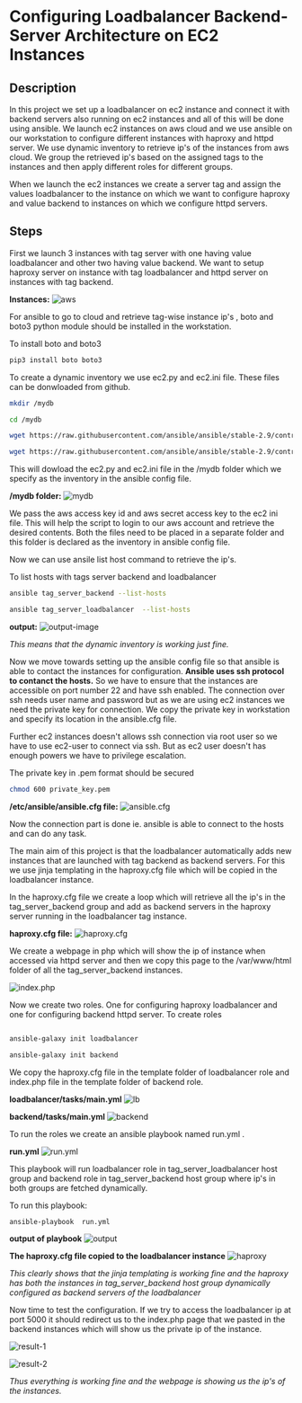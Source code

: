 # Configuring Loadbalancer Backend-Server Architecture on EC2 Instances

## Description

In this project we set up a loadbalancer on ec2 instance and connect it with backend servers also running on ec2 instances and all of this will be done using ansible. We launch ec2 instances on aws cloud and we use ansible on our workstation to configure different instances with haproxy and httpd server. We use dynamic inventory to retrieve ip's of the instances from aws cloud. We group the retrieved ip's based on the assigned tags to the instances and then apply different roles for different groups. 

When we launch the ec2 instances we create a server tag and assign the values loadbalancer to the instance on which we want to configure haproxy and value backend to instances on which we configure httpd servers. 

## Steps

First we launch 3 instances with tag server with one having value loadbalancer and other two having value backend. We want to setup haproxy server on instance with tag loadbalancer and httpd server on instances with tag backend.

**Instances:**
![aws](images/picture-15.png)

For ansible to go to cloud and retrieve tag-wise instance ip's , boto and boto3 python module should be installed in the workstation.

To install boto and boto3

```bash
pip3 install boto boto3
```

To create a dynamic inventory we use ec2.py and ec2.ini file. These files can be donwloaded from github.

```bash
mkdir /mydb

cd /mydb

wget https://raw.githubusercontent.com/ansible/ansible/stable-2.9/contrib/inventory/ec2.py

wget https://raw.githubusercontent.com/ansible/ansible/stable-2.9/contrib/inventory/ec2.ini
```

This will dowload the ec2.py and ec2.ini file in the /mydb folder which we specify as the inventory in the ansible config file. 

**/mydb folder:**
![mydb](images/picture-13.png)

We pass the aws access key id and aws secret access key to the ec2 ini file. This will help the script to login to our aws account and retrieve the desired contents. 
Both the files need to be placed in a separate folder and this folder is declared as the inventory in ansible config file. 

Now we can use ansile list host command to retrieve the ip's. 

To list hosts with tags server backend and loadbalancer

```bash
ansible tag_server_backend --list-hosts

ansible tag_server_loadbalancer  --list-hosts
```

**output:**
![output-image](images/picture-16.png)

*This means that the dynamic inventory is working just fine.*

Now we move towards setting up the ansible config file so that ansible is able to contact the instances for configuration.
**Ansible uses ssh protocol to contanct the hosts.**
So we have to ensure that the instances are accessible on port number 22 and have ssh enabled. The connection over ssh needs user name and password but as we are using ec2 instances we need the private key for connection. We copy the private key in workstation and specify its location in the ansible.cfg file. 

Further ec2 instances doesn't allows ssh connection via root user so we have to use ec2-user to connect via ssh. But as ec2 user doesn't has enough powers we have to privilege escalation.

The private key in .pem format should be secured

```bash
chmod 600 private_key.pem
```

**/etc/ansible/ansible.cfg file:**
![ansible.cfg](images/picture-12.png)

Now the connection part is done ie. ansible is able to connect to the hosts and can do any task.

The main aim of this project is that the loadbalancer automatically adds new instances that are launched with tag backend as backend servers. 
For this we use jinja templating in the haproxy.cfg file which will be copied in the loadbalancer instance. 

In the haproxy.cfg file we create a loop which will retrieve all the ip's in the tag_server_backend group and add as backend servers in the haproxy server running in the loadbalancer tag instance. 

**haproxy.cfg file:**
![haproxy.cfg](images/picture-8.png)

We create a webpage in php which will show the ip of instance when accessed via httpd server and then we copy this page to the /var/www/html folder of all the tag_server_backend instances. 

![index.php](images/picture-11.png)

Now we create two roles. One for configuring haproxy loadbalancer and one for configuring backend httpd server. 
To create roles

```bash 

ansible-galaxy init loadbalancer

ansible-galaxy init backend

```

We copy the haproxy.cfg file in the template folder of loadbalancer role and index.php file in the template folder of backend role.

**loadbalancer/tasks/main.yml**
![lb](images/picture-6.png)

**backend/tasks/main.yml**
![backend](images/picture-10.png)


To run the roles we create an ansible playbook named run.yml .

**run.yml**
![run.yml](images/picture-5.png)

This playbook will run loadbalancer role in tag_server_loadbalancer host group and backend role in tag_server_backend host group where ip's in both groups are fetched dynamically.

To run this playbook:

```bash
ansible-playbook  run.yml
```

**output of playbook**
![output](images/picture-1.png)

**The haproxy.cfg file copied to the loadbalancer instance**
![haproxy](images/picture-2.png)

*This clearly shows that the jinja templating is working fine and the haproxy has both the instances in tag_server_backend host group dynamically configured as backend servers of the loadbalancer*

Now time to test the configuration. If we try to access the loadbalancer ip at port 5000 it should redirect us to the index.php page that we pasted in the backend instances which will show us the private ip of the instance. 

![result-1](images/picture-3.png)

![result-2](images/picture-4.png)

*Thus everything is working fine and the webpage is showing us the ip's of the instances.*
